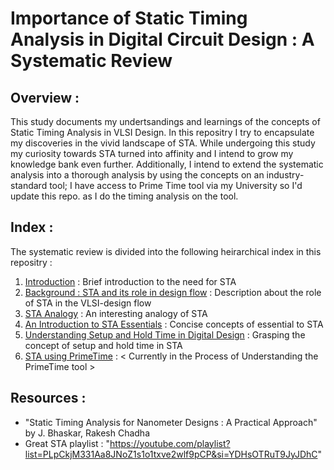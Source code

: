 # Importance of Static Timing Analysis in Digital Circuit Design : A Systematic Review

## Overview :
This study documents my undertsandings and learnings of the concepts of Static Timing Analysis in VLSI Design. In this repositry I try to encapsulate my discoveries in the vivid landscape of STA. While undergoing this study my curiosity towards STA turned into affinity and I intend to grow my knowledge bank even further. Additionally, I intend to extend the systematic analysis into a thorough analysis by using the concepts on an industry-standard tool; I have access to Prime Time tool via my University so I'd update this repo. as I do the timing analysis on the tool.

## Index :
The systematic review is divided into the following heirarchical index in this repositry :

1. [Introduction](Introduction.md) : Brief introduction to the need for STA
2. [Background : STA and its role in design flow](Background.md) : Description about the role of STA in the VLSI-design flow
3. [STA Analogy](STA_Analogy.md) : An interesting analogy of STA
4. [An Introduction to STA Essentials](STA_Essentials.md) : Concise concepts of essential to STA 
5. [Understanding Setup and Hold Time in Digital Design](Setup_Hold_Time.md) : Grasping the concept of setup and hold time in STA
6. [STA using PrimeTime](STA_PT.md) : < Currently in the Process of Understanding the PrimeTime tool >

## Resources :

- "Static Timing Analysis for Nanometer Designs : A Practical Approach" by J. Bhaskar, Rakesh Chadha
- Great STA playlist : "https://youtube.com/playlist?list=PLpCkjM331Aa8JNoZ1s1o1txve2wlf9pCP&si=YDHsOTRuT9JyJDhC"
